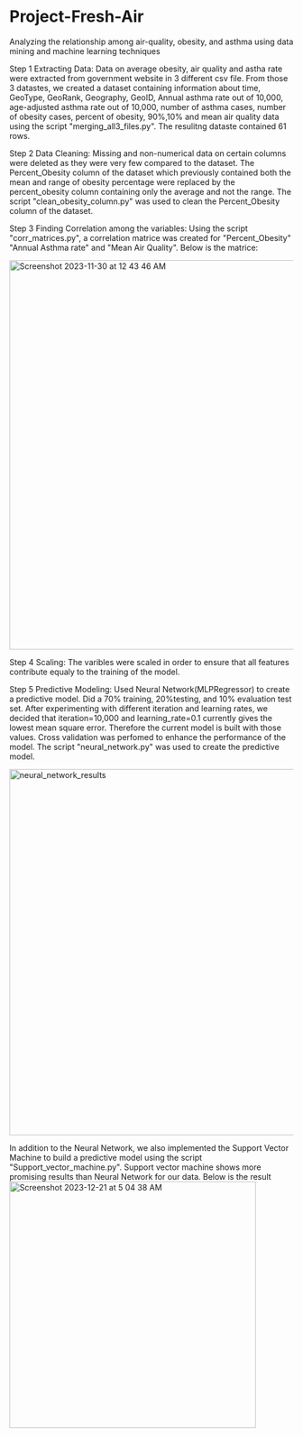 # Project-Fresh-Air
Analyzing the relationship among air-quality, obesity, and asthma using data mining and machine learning techniques 


Step 1 Extracting Data:
Data on average obesity, air quality and astha rate were extracted from government website in 3 different csv file. From those 3 datastes, we created a dataset containing information about time, GeoType, GeoRank, Geography, GeoID, Annual asthma rate out of 10,000, age-adjusted asthma rate out of 10,000, number of asthma cases, number of obesity cases, percent of obesity, 90%,10% and mean air quality data using the script "merging_all3_files.py". The resulitng dataste contained 61 rows. 

Step 2 Data Cleaning: Missing and non-numerical data on certain columns were deleted as they were very few compared to the dataset. The Percent_Obesity column of the dataset which previously contained both the mean and range of obesity percentage were replaced by the percent_obesity column containing only the average and not the range. The script "clean_obesity_column.py" was used to clean the Percent_Obesity column of the dataset.

Step 3 Finding Correlation among the variables: Using the script "corr_matrices.py", a correlation matrice was created for "Percent_Obesity" "Annual Asthma rate" and "Mean Air Quality". Below is the matrice:

<img width="690" alt="Screenshot 2023-11-30 at 12 43 46 AM" src="https://github.com/NafisaRaisa/Project-Fresh-Air/assets/96096118/a656fce6-8198-430f-9f95-adb3ac8a26cf">

Step 4 Scaling: The varibles were scaled in order to ensure that all features contribute equaly to the training of the model. 

Step 5 Predictive Modeling: Used Neural Network(MLPRegressor) to create a predictive model. Did a 70% training, 20%testing, and 10% evaluation test set. After experimenting with different iteration and learning rates, we decided that iteration=10,000 and learning_rate=0.1 currently gives the lowest mean square error. Therefore the current model is built with those values. Cross validation was perfomed to enhance the performance of the model. The script "neural_network.py" was used to create the predictive model.


<img width="649" alt="neural_network_results" src="https://github.com/NafisaRaisa/Project-Fresh-Air/assets/96096118/3e994082-1db2-4bee-9b5d-ee744d44593f">

In addition to the Neural Network, we also implemented the Support Vector Machine to build a predictive model using the script "Support_vector_machine.py". Support vector machine shows more promising results than Neural Network for our data. Below is the result
<img width="437" alt="Screenshot 2023-12-21 at 5 04 38 AM" src="https://github.com/NafisaRaisa/Project-Fresh-Air/assets/96096118/882c4973-67dc-447a-be6d-041a3dc3b8ed">




